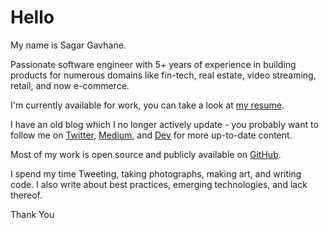 # Hello

My name is Sagar Gavhane.

Passionate software engineer with 5+ years of experience in building products for numerous domains like fin-tech, real estate, video streaming, retail, and now e-commerce.

I'm currently available for work, you can take a look at [my resume](https://docs.google.com/document/d/1muStmZRnSzxEgleP6LY6YglgK3VO1tCY3Irxr7cLlZk/view?usp=sharing).

I have an old blog which I no longer actively update - you probably want to follow me on [Twitter](https://twitter.com/sagar_codes), [Medium](https://medium.com/@sagar_gavhane), and [Dev](https://dev.to/sagar) for more up-to-date content.

Most of my work is open source and publicly available on [GitHub](https://github.com/sagar-gavhane).

I spend my time Tweeting, taking photographs, making art, and writing code. I also write about best practices, emerging technologies, and lack thereof.

Thank You
